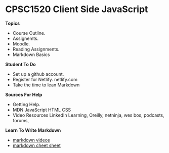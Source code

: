 # CPSC1520 Client Side JavaScript

__Topics__
- Course Outline.
- Assignemts.  
- Moodle.
- Reading Assignments.
- Markdown Basics


__Student To Do__
- Set up a github account.
- Register for Netlify. netlify.com
- Take the time to lean Markdown


__Sources For Help__ 
- Getting Help.
- MDN JavaScript HTML CSS
- Video Resources LinkedIn Learning, Oreilly, netninja, wes bos, podcasts, forums, 

__Learn To Write Markdown__
- [markdown videos](https://wesbos.com/mastering-markdown)
- [markdown cheet sheet](https://github.com/adam-p/markdown-here/wiki/Markdown-Cheatsheet)


